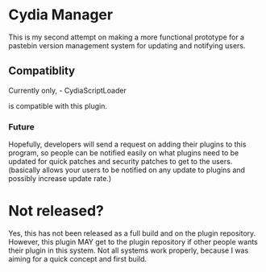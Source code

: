 # Cydia Manager
This is my second attempt on making a more functional
prototype for a pastebin version management system for updating and notifying
users.

## Compatiblity
Currently only,
      - CydiaScriptLoader

is compatible with this plugin.

### Future
Hopefully, developers will send a request on adding their plugins to
this program, so people can be notified easily on what plugins need to be updated
for quick patches and security patches to get to the users.
(basically allows your users to be notified on any update to plugins and possibly increase
update rate.)

# Not released?
Yes, this has not been released as a full build and on the plugin repository.
However, this plugin MAY get to the plugin repository if other people
wants their plugin in this system. Not all systems work properly, because I was
aiming for a quick concept and first build. 
